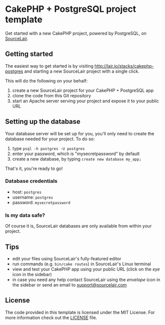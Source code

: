 # CakePHP + PostgreSQL project template

Get started with a new CakePHP project, powered by PostgreSQL, on [SourceLair](https://www.sourcelair.com/home).

## Getting started

The easiest way to get started is by visiting http://lair.io/stacks/cakephp-postgres and starting a new SourceLair project with a single click.

This will do the following on your behalf:

1. create a new SourceLair project for your CakePHP + PostgreSQL app
2. clone the code from this Git repository
3. start an Apache server serving your project and expose it to your public URL

## Setting up the database

Your database server will be set up for you, you'll only need to create the database needed for your project. To do so:

1. type `psql -h postgres -U postgres`
2. enter your password, which is "mysecretpassword" by default
3. create a new database, by typing `create new database my_app;`

That's it, you're ready to go!

### Database credentials

- host: `postgres`
- username: `postgres`
- password: `mysecretpassword`

### Is my data safe?

Of course it is, SourceLair databases are only available from within your project.

## Tips

- edit your files using SourceLair's fully-featured editor
- run commands (e.g. `bin/cake routes`) in SourceLair's Linux terminal
- view and test your CakePHP app using your public URL (click on the _eye_ icon in the sidebar)
- in case you need any help contact SourceLair using the _envelope_ icon in the sidebar or send an email to [support@sourcelair.com](mailto:support@sourcelair.com)

## License

The code provided in this template is licensed under the MIT License. For more information check out the [LICENSE](LICENSE) file.
